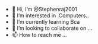 - 👋 Hi, I’m @Stephenraj2001
- 👀 I’m interested in .Computers..
- 🌱 I’m currently learning Bca
- 💞️ I’m looking to collaborate on ...
- 📫 How to reach me ...

<!---
Stephenraj2001/Stephenraj2001 is a ✨ special ✨ repository because its `README.md` (this file) appears on your GitHub profile.
You can click the Preview link to take a look at your changes.
--->
